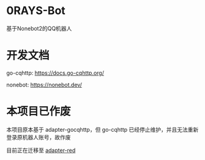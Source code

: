 # 0RAYS-Bot
基于Nonebot2的QQ机器人

# 开发文档
go-cqhttp: https://docs.go-cqhttp.org/

nonebot: https://nonebot.dev/

# 本项目已作废
本项目原本基于 adapter-gocqhttp，但 go-cqhttp 已经停止维护，并且无法重新登录原机器人账号，故作废

目前正在迁移至 [adapter-red](https://github.com/JBNRZ/0RAYS-Bot/tree/red)
